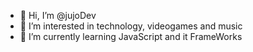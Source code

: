 - 👋 Hi, I’m @jujoDev
- 👀 I’m interested in technology, videogames and music
- 🌱 I’m currently learning JavaScript and it FrameWorks

<!---
jujoDev/jujoDev is a ✨ special ✨ repository because its `README.md` (this file) appears on your GitHub profile.
You can click the Preview link to take a look at your changes.
--->
